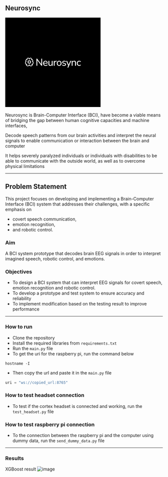 ## Neurosync
![image](https://github.com/BCI-Nile/Neurosync/blob/3eca9142e0e26492b058d7fba56f1d615877358e/logo.png)

Neurosync is Brain-Computer Interface (BCI), have become a viable means of bridging the gap between human cognitive capacities and machine interfaces, 

Decode speech patterns from our brain activities and interpret the neural signals to enable communication or interaction between the brain and computer

It helps severely paralyzed individuals or individuals with disabilities to be able to communicate with the outside world, as well as to overcome physical limitations

---

## Problem Statement
This project focuses on developing and implementing a Brain-Computer Interface (BCI) system that addresses their  challenges, with a specific emphasis on 
- covert speech communication, 
- emotion recognition, 
- and robotic control.

### Aim
A BCI system prototype that decodes brain EEG signals in order to interpret imagined speech, robotic control, and emotions.

### Objectives
- To design a BCI system that can interpret EEG signals for covert speech, emotion recognition and robotic control.
- To develop a prototype and test system to ensure accuracy and reliability
- To implement modification based on the testing result to improve performance

---
### How to run
- Clone the repository
- Install the required libraries from `requirements.txt`
- Run the `main.py` file
- To get the uri for the raspberry pi, run the command below

```console
hostname -I
```

- Then copy the url and paste it in the `main.py` file 

```python
uri = "ws://copied_url:8765"
```

### How to test headset connection
- To test if the cortex headset is connected and working, run the `test_headset.py` file

### How to test raspberry pi connection
- To the connection between the raspberry pi and the computer using dummy data, run the `send_dummy_data.py` file

---
### Results
XGBoost result
![image](https://github.com/BCI-Nile/BCI-Project/assets/171136286/ef2fd52e-50e0-4f59-bfad-8620fbde0f01)







